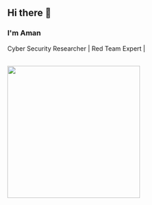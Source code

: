 ## Hi there 👋

<!--
**Aman-SecurityKnock/Aman-SecurityKnock** is a ✨ _special_ ✨ repository because its `README.md` (this file) appears on your GitHub profile.

Here are some ideas to get you started:

- 🔭 I’m currently working on ...
- 🌱 I’m currently learning ...
- 👯 I’m looking to collaborate on ...
- 🤔 I’m looking for help with ...
- 💬 Ask me about ...
- 📫 How to reach me: ...
- 😄 Pronouns: ...
- ⚡ Fun fact: ...
-->

### I'm Aman

Cyber Security Researcher | Red Team Expert |

<br>

<img src="https://media.giphy.com/media/3oEjHWpiVIOGXT5l9m/giphy.gif" width="300">

</br>



##
